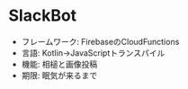 # SlackBot

- フレームワーク: FirebaseのCloudFunctions
- 言語: Kotlin→JavaScriptトランスパイル
- 機能: 相槌と画像投稿
- 期限: 眠気が来るまで